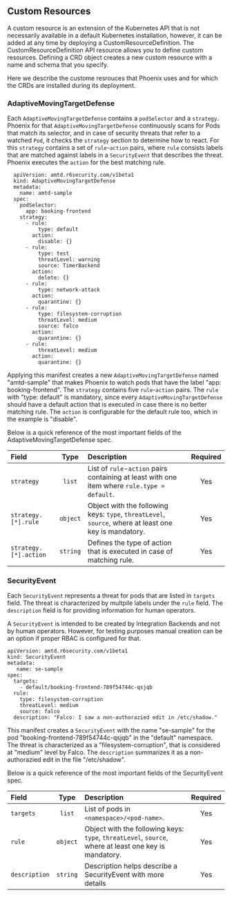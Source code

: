 ## Custom Resources 

A custom resource is an extension of the Kubernetes API that is not necessarily available in a default Kubernetes installation, however, it can be added at any time by deploying a CustomResourceDefinition. 
The CustomResourceDefinition API resource allows you to define custom resources. Defining a CRD object creates a new custom resource with a name and schema that you specify. 

Here we describe the custome resrouces that Phoenix uses and for which the CRDs are installed during its deployment.

### AdaptiveMovingTargetDefense

Each `AdaptiveMovingTargetDefense` contains a `podSelector` and a `strategy`. Phoenix for that `AdaptiveMovingTargetDefense` continuously scans for Pods that match its selector, and in case of security threats that refer to a watched `Pod`, it checks the `strategy` section to determine how to react. 
For this `strategy` contains a set of `rule`-`action` pairs, where `rule` consists labels that are matched against labels in a `SecurityEvent` that describes the threat. Phoenix executes the `action` for the best matching rule. 

```
  apiVersion: amtd.r6security.com/v1beta1
  kind: AdaptiveMovingTargetDefense
  metadata:
    name: amtd-sample
  spec:
    podSelector:
      app: booking-frontend
    strategy:
      - rule: 
          type: default
        action: 
          disable: {}
      - rule: 
          type: test
          threatLevel: warning
          source: TimerBackend
        action: 
          delete: {}
      - rule: 
          type: network-attack
        action: 
          quarantine: {}
      - rule: 
          type: filesystem-corruption
          threatLevel: medium
          source: falco
        action: 
          quarantine: {}
      - rule: 
          threatLevel: medium
        action: 
          quarantine: {}
```

Applying this manifest creates a new `AdaptiveMovingTargetDefense` named "amtd-sample" that makes Phoenix to watch pods that have the label "app: booking-frontend". The `strategy` contains five `rule`-`action` pairs. The `rule` with "type: default" is  mandatory, since every `AdaptiveMovingTargetDefense` should have a default action that is executed in case there is no better matching rule. The `action` is configurable for the default rule too, which in the example is "disable".

Below is a quick reference of the most important fields of the AdaptiveMovingTargetDefense spec.

| Field | Type | Description | Required |
| :--- | :---: | :--- | :---: |
| `strategy` | `list` | List of `rule`-`action` pairs containing at least with one item where `rule.type = default`. | Yes |
| `strategy.[*].rule` | `object` | Object with the following keys: `type`, `threatLevel`, `source`, where at least one key is mandatory. | Yes |
| `strategy.[*].action` | `string` | Defines the type of action that is executed in case of matching rule. | Yes |

### SecurityEvent

Each `SecurityEvent` represents a threat for pods that are listed in `targets` field. The threat is characterized by multpile labels under the `rule` field. The `description` field is for providing information for human operators.

A `SecurityEvent` is intended to be created by Integration Backends and not by human operators. However, for testing purposes manual creation can be an option if proper RBAC is configured for that.

```
apiVersion: amtd.r6security.com/v1beta1
kind: SecurityEvent
metadata:
   name: se-sample
spec:
  targets:
    - default/booking-frontend-789f54744c-qsjqb
  rule:
    type: filesystem-corruption
    threatLevel: medium
    source: falco
  description: "Falco: I saw a non-authorazied edit in /etc/shadow."
```

This manifest creates a `SecurityEvent` with the name "se-sample" for the pod "booking-frontend-789f54744c-qsjqb" in the "default" namespace. The threat is characterized as a "filesystem-corruption", that is considered at "medium" level by Falco. The `description` summarizes it as a non-authorazied edit in the file "/etc/shadow".

Below is a quick reference of the most important fields of the SecurityEvent spec.

| Field | Type | Description | Required |
| :--- | :---: | :--- | :---: |
| `targets` | `list` | List of pods in `<namespace>/<pod-name>`. | Yes |
| `rule` | `object` | Object with the following keys: `type`, `threatLevel`, `source`, where at least one key is mandatory. | Yes |
| `description` | `string` |  Description helps describe a SecurityEvent with more details | Yes |

